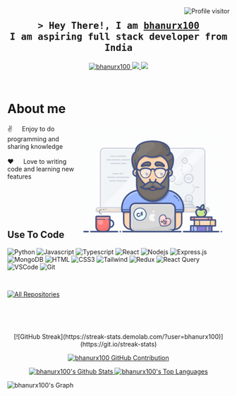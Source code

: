 <!--
<h2 align="center">
  Welcome to bhanurx100 World!
  <img src="https://media.giphy.com/media/hvRJCLFzcasrR4ia7z/giphy.gif" width="28">
</h2>
-->

<!--
<p align="center">
  <a href="https://github.com/bhanurx100"><img src="https://readme-typing-svg.herokuapp.com/?lines=Self%20Taught%20Programmer;Front%20End%20Developer;1.5%2B%20years%20of%20coding%20experience;Always%20learning%20new%20things&center=true&width=380&height=45"></a>
</p>

 -->

<a href="https://komarev.com/ghpvc/?username=bhanurx100">
  <img align="right" src="https://komarev.com/ghpvc/?username=bhanurx100&label=Visitors&color=0e75b6&style=flat" alt="Profile visitor" />
</a>




<!-- Intro  -->
<h2 align="center">
        <samp>&gt; Hey There!, I am
                <b><a target="_blank" href="https://bhanurx100.com">bhanurx100</a></b>
                <br>
                <b>I am aspiring full stack developer from India</b>
        </samp>
</h2>


<h4 align="center"> 
           
</h4>

<p align="center">
 
 <a href="https://linkedin.com/in/bhanurx100" target="_blank">
  <img src="https://img.shields.io/badge/LinkedIn-0077B5?style=for-the-badge&logo=linkedin&logoColor=white" alt="bhanurx100"/>
 </a>
 <!-- <a href="https://dev.to/bhanurx100" target="_blank">
  <img src="https://img.shields.io/badge/dev.to-0A0A0A?style=for-the-badge&logo=dev.to&logoColor=white" alt="bhanurx100" />
 </a> -->
 <a href="https://twitter.com/Bhanu_rx100" target="_blank">
  <img src="https://img.shields.io/badge/Twitter-1DA1F2?style=for-the-badge&logo=twitter&logoColor=white" />
 </a>
  <a href="https://leetcode.com/Bhanucode/" target="_blank">
  <img src="https://img.shields.io/badge/LeetCode-FFA116.svg?style=for-the-badge&logo=LeetCode&logoColor=white" /> </a>

</p>
<br />

<!-- About Section -->
 # About me
 
<p>
 <img align="right" width="350" src="/assets/programmer.gif" alt="Coding gif" />
  
 ✌️ &emsp; Enjoy to do programming and sharing knowledge <br/><br/>
 ❤️ &emsp; Love to writing code and learning new features<br/><br/>
</p>

<br/>
<br/>
<br/>

## Use To Code
![Python](https://img.shields.io/badge/Python-14354C?style=for-the-badge&logo=python&logoColor=white)
![Javascript](https://img.shields.io/badge/Javascript-F0DB4F?style=for-the-badge&labelColor=black&logo=javascript&logoColor=F0DB4F)
![Typescript](https://img.shields.io/badge/Typescript-007acc?style=for-the-badge&labelColor=black&logo=typescript&logoColor=007acc)
![React](https://img.shields.io/badge/-React-61DBFB?style=for-the-badge&labelColor=black&logo=react&logoColor=61DBFB)
![Nodejs](https://img.shields.io/badge/Nodejs-3C873A?style=for-the-badge&labelColor=black&logo=node.js&logoColor=3C873A)
![Express.js](https://img.shields.io/badge/Express.js-000000?style=for-the-badge&logo=express&logoColor=white)
![MongoDB](https://img.shields.io/badge/MongoDB-4EA94B?style=for-the-badge&logo=mongodb&logoColor=white)
![HTML](https://img.shields.io/badge/HTML5-E34F26?style=for-the-badge&logo=html5&logoColor=white)
![CSS3](https://img.shields.io/badge/CSS3-1572B6?style=for-the-badge&logo=css3&logoColor=white)
![Tailwind](https://img.shields.io/badge/Tailwind_CSS-092749?style=for-the-badge&logo=tailwindcss&logoColor=06B6D4&labelColor=000000)
![Redux](https://img.shields.io/badge/Redux-593D88?style=for-the-badge&logo=redux&logoColor=white)
![React Query](https://img.shields.io/badge/-React_Query-FF4154?style=for-the-badge&logo=react%20query&logoColor=white)
![VSCode](https://img.shields.io/badge/Visual_Studio-0078d7?style=for-the-badge&logo=visual%20studio&logoColor=white)
![Git](https://img.shields.io/badge/Git-F05032?style=for-the-badge&logo=git&logoColor=white)

<br/>



<p align="left">
  <a href="https://github.com/bhanurx100?tab=repositories" target="_blank"><img alt="All Repositories" title="All Repositories" src="https://img.shields.io/badge/-All%20Repos-2962FF?style=for-the-badge&logo=koding&logoColor=white"/></a>
</p>

<br/>
<br/>
<br/>

<p align="center">
      [![GitHub Streak](https://streak-stats.demolab.com/?user=bhanurx100)](https://git.io/streak-stats)
</p>

<p align="center">
  <a href="https://github.com/bhanurx100">
    <img src="https://github-profile-summary-cards.vercel.app/api/cards/profile-details?username=bhanurx100&theme=radical" alt="bhanurx100 GitHub Contribution"/>
  </a>
</p>

<p align="center">
  <a href="https://github.com/bhanurx100">
    <img alt="bhanurx100's Github Stats" src="https://denvercoder1-github-readme-stats.vercel.app/api?username=bhanurx100&show_icons=true&count_private=true&theme=react&border_color=7F3FBF&bg_color=0D1117&title_color=F85D7F&icon_color=F8D866" height="192px" width="49.5%"/>
  </a>
  <a href="https://github.com/bhanurx100">
    <img alt="bhanurx100's Top Languages" src="https://denvercoder1-github-readme-stats.vercel.app/api/top-langs/?username=bhanurx100&langs_count=8&layout=compact&theme=react&border_color=7F3FBF&bg_color=0D1117&title_color=F85D7F&icon_color=F8D866" height="192px" width="49.5%"/>
  </a>
</p>



![bhanurx100's Graph](https://github-readme-activity-graph.vercel.app/graph?username=bhanurx100&custom_title=bhanurx100%20GitHub%20Activity%20Graph&bg_color=0D1117&color=7F3FBF&line=7F3FBF&point=7F3FBF&area_color=FFFFFF&title_color=FFFFFF&area=true)
